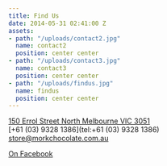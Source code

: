 ```yaml
---
title: Find Us
date: 2014-05-31 02:41:00 Z
assets:
- path: "/uploads/contact2.jpg"
  name: contact2
  position: center center
- path: "/uploads/contact3.jpg"
  name: contact3
  position: center center
- path: "/uploads/findus.jpg"
  name: findus
  position: center center
---
```


[150 Errol Street 
North Melbourne VIC 3051 ](https://www.google.com.au/maps/place/150+Errol+St,+North+Melbourne+VIC+3051/@-37.8014778,144.9499831,17z/data=!3m1!4b1!4m2!3m1!1s0x6ad65d3a7e548b8f:0xf689e0faf19dccd6)  
[+61 (03) 9328 1386](tel:+61 (03) 9328 1386)  
[store@morkchocolate.com.au](mailto:store@morkchocolate.com.au)   

[On Facebook](http://facebook.com/morkchocolatebrewhouse)
